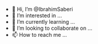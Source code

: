 - 👋 Hi, I’m @IbrahimSaberi
- 👀 I’m interested in ...
- 🌱 I’m currently learning ...
- 💞️ I’m looking to collaborate on ...
- 📫 How to reach me ...

<!---
IbrahimSaberi/IbrahimSaberi is a ✨ special ✨ repository because its `README.md` (this file) appears on your GitHub profile.
You can click the Preview link to take a look at your changes.
--->
